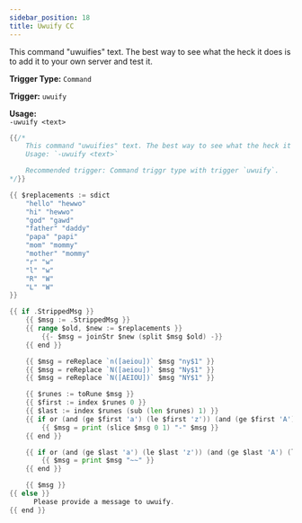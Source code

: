 ```yaml
---
sidebar_position: 18
title: Uwuify CC
---
```


This command "uwuifies" text. The best way to see what the heck it does is to add it to your own server and test it.

**Trigger Type:** `Command`

**Trigger:** `uwuify`

**Usage:**  
`-uwuify <text>`

```go
{{/*
	This command "uwuifies" text. The best way to see what the heck it does is to add it to your own server and test it.
	Usage: `-uwuify <text>`

	Recommended trigger: Command triggr type with trigger `uwuify`.
*/}}

{{ $replacements := sdict
	"hello" "hewwo"
	"hi" "hewwo"
	"god" "gawd"
	"father" "daddy"
	"papa" "papi"
 	"mom" "mommy"
	"mother" "mommy"
	"r" "w"
	"l" "w"
	"R" "W"
	"L" "W"
}}

{{ if .StrippedMsg }}
	{{ $msg := .StrippedMsg }}
	{{ range $old, $new := $replacements }}
		{{- $msg = joinStr $new (split $msg $old) -}}
	{{ end }}

	{{ $msg = reReplace `n([aeiou])` $msg "ny$1" }}
	{{ $msg = reReplace `N([aeiou])` $msg "Ny$1" }}
	{{ $msg = reReplace `N([AEIOU])` $msg "NY$1" }}

	{{ $runes := toRune $msg }}
	{{ $first := index $runes 0 }}
	{{ $last := index $runes (sub (len $runes) 1) }}
	{{ if or (and (ge $first 'a') (le $first 'z')) (and (ge $first 'A') (le $first 'Z')) }}
		{{ $msg = print (slice $msg 0 1) "-" $msg }}
	{{ end }}

	{{ if or (and (ge $last 'a') (le $last 'z')) (and (ge $last 'A') (le $last 'Z')) }}
		{{ $msg = print $msg "~~" }}
	{{ end }}

	{{ $msg }}
{{ else }}
	  Please provide a message to uwuify.
{{ end }}
```
